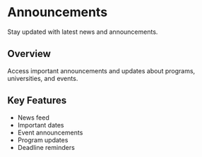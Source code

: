 # Announcements

Stay updated with latest news and announcements.

## Overview

Access important announcements and updates about programs, universities, and events.

## Key Features

- News feed
- Important dates
- Event announcements
- Program updates
- Deadline reminders
